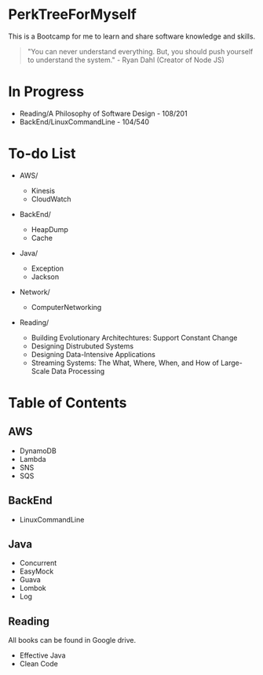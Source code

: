 # PerkTreeForMyself
This is a Bootcamp for me to learn and share software knowledge and skills.

> "You can never understand everything. But, you should push yourself to understand the system." - Ryan Dahl (Creator of Node JS)

# In Progress
- Reading/A Philosophy of Software Design - 108/201
- BackEnd/LinuxCommandLine - 104/540

# To-do List
- AWS/
  - Kinesis
  - CloudWatch

- BackEnd/
  - HeapDump
  - Cache

- Java/
  - Exception
  - Jackson
  
- Network/
  - ComputerNetworking
 
- Reading/
  - Building Evolutionary Architechtures: Support Constant Change
  - Designing Distrubuted Systems
  - Designing Data-Intensive Applications
  - Streaming Systems: The What, Where, When, and How of Large-Scale Data Processing

# Table of Contents
## AWS
- DynamoDB
- Lambda
- SNS
- SQS

## BackEnd
- LinuxCommandLine

## Java
- Concurrent
- EasyMock
- Guava
- Lombok
- Log

## Reading
All books can be found in Google drive.
- Effective Java
- Clean Code
